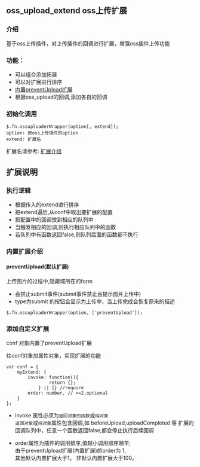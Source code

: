 ## oss_upload_extend oss上传扩展

### 介绍

基于oss上传插件，对上传插件的回调进行扩展，增强oss插件上传功能

### 功能：

* 可以组合添加拓展
* 可以对扩展进行排序
* <a href="#preventUpload">内置preventUpload扩展</a>
* 根据oss_upload的回调,添加各自的回调


### 初始化调用

```console
$.fn.ossuploaderWrapper(option[, extend]);
option: 原oss上传插件的option
extend: 扩展名
```
扩展名请参考: <a href="#extend_desc">扩展介绍</a>


## 扩展说明
### 执行逻辑
* 根据传入的extend进行排序
* 把extend遍历,从conf中取出要扩展的配置
* 把配置中的回调放到相应的队列中
* 当触发相应的回调,则执行相应队列中的函数 
* 若队列中有函数返回false,则队列后面的函数都不执行

### <a name="extend_desc">内置扩展介绍</a>

#### <a name="preventUpload">preventUpload</a>(默认扩展)
上传图片的过程中,隐藏域所在的form
* 会禁止submit事件(submit事件禁止且提示图片上传中)
* type为submit 的按钮会显示为上传中，当上传完成会恢复原来的描述
```console
$.fn.ossuploaderWrapper(option, ['preventUpload']);
```

### 添加自定义扩展

conf 对象内置了preventUpload扩展  

往conf对象加属性对象，实现扩展的功能 

```console
var conf = {
    myExtend: {
        invoke: function(){
                return {};
            } || {} //require
        order: number, // >=2,optional
    }
};
```
* invoke 属性必须为<code>返回对象的函数</code>或<code>纯对象</code>  
  <code>返回对象</code>或<code>纯对象</code>属性包含回调,如 beforeUpload,uploadCompleted 等
  扩展的回调队列中，任意一个函数返回false,都会停止执行后续回调   

* order属性为插件的调用排序,值越小调用顺序越早;  
  由于preventUpload扩展(内置扩展)的order为 1,  
  其他默认内置扩展大于1，
  非默认内置扩展大于100。

